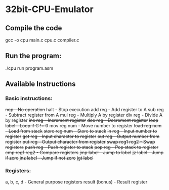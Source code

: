 # 32bit-CPU-Emulator

## Compile the code
gcc -o cpu main.c cpu.c compiler.c

## Run the program:
./cpu run program.asm

## Available Instructions
### Basic instructions:

~~nop - No operation~~
halt - Stop execution
add reg - Add register to A
sub reg - Subtract register from A
mul reg - Multiply A by register
div reg - Divide A by register
~~inc reg - Increment register~~
~~dec reg - Decrement register~~
~~loop label - Loop if C != 0~~
mov reg num - Move number to register
~~load reg num - Load from stack~~
~~store reg num - Store to stack~~
~~in reg - Input number to register~~
~~get reg - Input character to register~~
~~out reg - Output number from register~~
~~put reg - Output character from register~~
~~swap reg1 reg2 - Swap registers~~
~~push reg - Push register to stack~~
~~pop reg - Pop stack to register~~
~~cmp reg1 reg2 - Compare registers~~
~~jmp label - Jump to label~~
~~jz label - Jump if zero~~
~~jnz label - Jump if not zero~~
~~jgt label~~

### Registers:
a, b, c, d - General purpose registers
result (bonus) - Result register